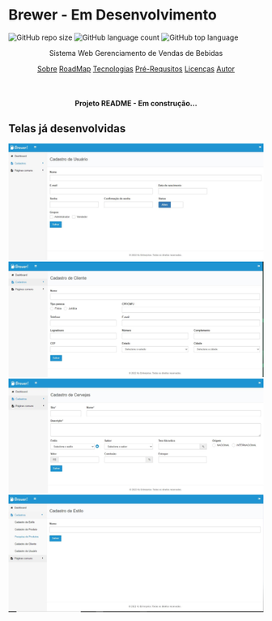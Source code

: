 # Brewer - Em Desenvolvimento
![GitHub repo size](https://img.shields.io/github/repo-size/k3n3dfelix/Brewer) 
![GitHub language count](https://img.shields.io/github/languages/count/k3n3dfelix/Brewer)
![GitHub top language](https://img.shields.io/github/languages/top/k3n3dfelix/Brewer)
<p align="center"> Sistema Web Gerenciamento de Vendas de Bebidas </p>
<p align="center">
  <a href="#sobre">Sobre</a>
  <a href="#sobre">RoadMap</a>
  <a href="#sobre">Tecnologias</a>
  <a href="#sobre">Pré-Requsitos</a>
  <a href="#sobre">Licenças</a>
  <a href="#sobre">Autor</a>
</p>

</br>

<h4 align="center"> Projeto README - Em construção...</h4>

## Telas já desenvolvidas 
<img src="https://github.com/k3n3dfelix/Brewer/blob/main/screens/cadastro-usuario.JPG"  />
<img src="https://github.com/k3n3dfelix/Brewer/blob/main/screens/cadastro-clientes.JPG"  />
<img src="https://github.com/k3n3dfelix/Brewer/blob/main/screens/cadastro-cervejas.JPG"  />
<img src="https://github.com/k3n3dfelix/Brewer/blob/main/screens/cadastro-estilos-cervejas.JPG" />

